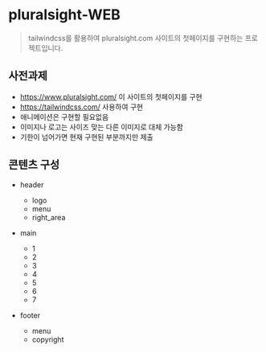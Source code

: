 # pluralsight-WEB
> tailwindcss를 활용하여 pluralsight.com 사이트의 첫페이지를 구현하는 프로젝트입니다.

## 사전과제
-  https://www.pluralsight.com/ 이 사이트의 첫페이지를 구현
- https://tailwindcss.com/ 사용하여 구현
- 애니메이션은 구현할 필요없음
- 이미지나 로고는 사이즈 맞는 다른 이미지로 대체 가능함
- 기한이 넘어가면 현재 구현된 부분까지만 제출

## 콘텐츠 구성
- header
  - logo
  - menu
  - right_area
 
- main
  - 1
  - 2
  - 3
  - 4
  - 5
  - 6
  - 7
  
- footer
  - menu
  - copyright
